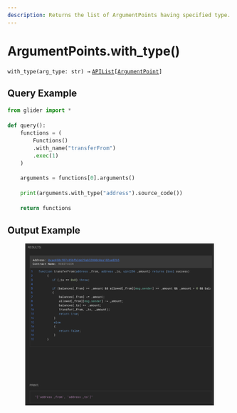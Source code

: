 ```yaml
---
description: Returns the list of ArgumentPoints having specified type.
---
```


# ArgumentPoints.with\_type()

`with_type(arg_type: str) →` [`APIList`](../../iterables/apilist.md)`[`[`ArgumentPoint`](../argumentpoint.md)`]`

## Query Example

```python
from glider import *

def query():
    functions = (
        Functions()
        .with_name("transferFrom")
        .exec(1)
    )

    arguments = functions[0].arguments()

    print(arguments.with_type("address").source_code())

    return functions
```

## Output Example

<figure><img src="../../../.gitbook/assets/image (12) (1).png" alt=""><figcaption></figcaption></figure>

